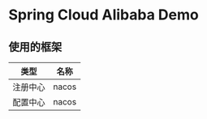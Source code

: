 # Spring Cloud Alibaba Demo


## 使用的框架

| 类型 | 名称 |
| --- | --- |
| 注册中心 | nacos |
| 配置中心 | nacos |

